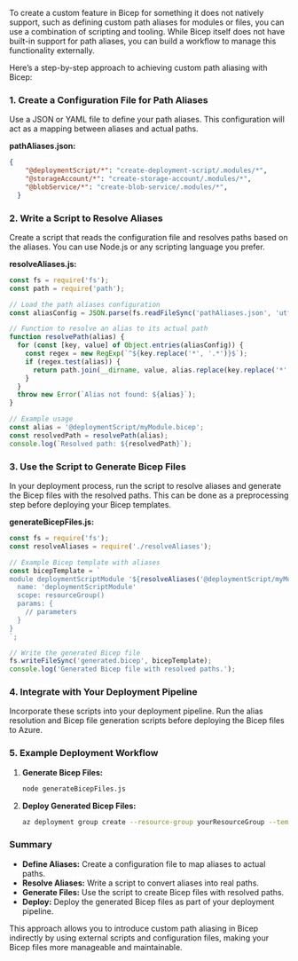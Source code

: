 To create a custom feature in Bicep for something it does not natively support, such as defining custom path aliases for modules or files, you can use a combination of scripting and tooling. While Bicep itself does not have built-in support for path aliases, you can build a workflow to manage this functionality externally.

Here’s a step-by-step approach to achieving custom path aliasing with Bicep:

### 1. **Create a Configuration File for Path Aliases**

Use a JSON or YAML file to define your path aliases. This configuration will act as a mapping between aliases and actual paths.

**pathAliases.json:**

```json
{
    "@deploymentScript/*": "create-deployment-script/.modules/*",
    "@storageAccount/*": "create-storage-account/.modules/*",
    "@blobService/*": "create-blob-service/.modules/*",
  }
```

### 2. **Write a Script to Resolve Aliases**

Create a script that reads the configuration file and resolves paths based on the aliases. You can use Node.js or any scripting language you prefer.

**resolveAliases.js:**

```javascript
const fs = require('fs');
const path = require('path');

// Load the path aliases configuration
const aliasConfig = JSON.parse(fs.readFileSync('pathAliases.json', 'utf-8'));

// Function to resolve an alias to its actual path
function resolvePath(alias) {
  for (const [key, value] of Object.entries(aliasConfig)) {
    const regex = new RegExp(`^${key.replace('*', '.*')}$`);
    if (regex.test(alias)) {
      return path.join(__dirname, value, alias.replace(key.replace('*', ''), ''));
    }
  }
  throw new Error(`Alias not found: ${alias}`);
}

// Example usage
const alias = '@deploymentScript/myModule.bicep';
const resolvedPath = resolvePath(alias);
console.log(`Resolved path: ${resolvedPath}`);
```

### 3. **Use the Script to Generate Bicep Files**

In your deployment process, run the script to resolve aliases and generate the Bicep files with the resolved paths. This can be done as a preprocessing step before deploying your Bicep templates.

**generateBicepFiles.js:**

```javascript
const fs = require('fs');
const resolveAliases = require('./resolveAliases');

// Example Bicep template with aliases
const bicepTemplate = `
module deploymentScriptModule '${resolveAliases('@deploymentScript/myModule.bicep')}' = {
  name: 'deploymentScriptModule'
  scope: resourceGroup()
  params: {
    // parameters
  }
}
`;

// Write the generated Bicep file
fs.writeFileSync('generated.bicep', bicepTemplate);
console.log('Generated Bicep file with resolved paths.');
```

### 4. **Integrate with Your Deployment Pipeline**

Incorporate these scripts into your deployment pipeline. Run the alias resolution and Bicep file generation scripts before deploying the Bicep files to Azure.

### 5. **Example Deployment Workflow**

1. **Generate Bicep Files:**
   ```bash
   node generateBicepFiles.js
   ```

2. **Deploy Generated Bicep Files:**
   ```bash
   az deployment group create --resource-group yourResourceGroup --template-file generated.bicep
   ```

### Summary

- **Define Aliases:** Create a configuration file to map aliases to actual paths.
- **Resolve Aliases:** Write a script to convert aliases into real paths.
- **Generate Files:** Use the script to create Bicep files with resolved paths.
- **Deploy:** Deploy the generated Bicep files as part of your deployment pipeline.

This approach allows you to introduce custom path aliasing in Bicep indirectly by using external scripts and configuration files, making your Bicep files more manageable and maintainable.